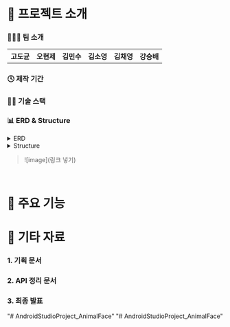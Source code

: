 # 📝 프로젝트 소개 
> 

### 👨‍👧‍👦 팀 소개
<table>
  <tr>
    <th>
    고도균
   </th>
    <th>
    오현제
   </th>
   <th>
     김민수
   </th>
   <th>
    김소영
   </th>
    <th>
    김채영
   </th>
    <th>
    강승배
   </th>
  </tr>
  
</table>

### 🕓 제작 기간
> 

### 👩‍💻 기술 스택

### 📊 ERD & Structure
<details>
<summary>ERD</summary>
<div markdown="1" style="padding-left: 15px;">
<img src="이미지링크 가져오기" width="800px"/>
</div>
</details>

<details>
<summary>Structure</summary>
<div markdown="1" style="padding-left: 15px;">
<img src="이미지링크 가져오기.." />
</div>
</details>

>![image](링크 넣기)</br>
<br>

# 🔑 주요 기능



# 📕 기타 자료
### 1. 기획 문서
### 2. API 정리 문서
### 3. 최종 발표
"# AndroidStudioProject_AnimalFace" 
"# AndroidStudioProject_AnimalFace" 
